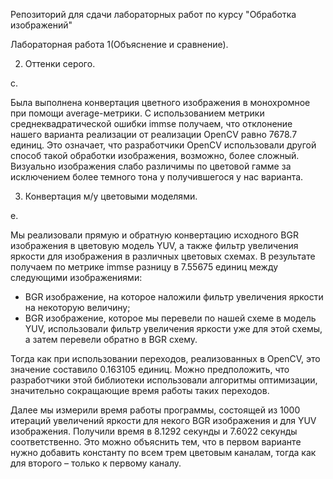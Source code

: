 Репозиторий для сдачи лабораторных работ по курсу "Обработка изображений"


Лабораторная работа 1(Объяснение и сравнение).


2. Оттенки серого. 

с. 
  
  Была выполнена конвертация цветного изображения в монохромное при помощи average-метрики. С использованием метрики среднеквадратической ошибки immse получаем, что отклонение нашего варианта реализации от реализации OpenCV равно 7678.7 единиц. Это означает, что разработчики OpenCV использовали другой способ такой обработки изображения, возможно, более сложный. Визуально изображения слабо различимы по цветовой гамме за исключением более темного тона у получившегося у нас варианта.


3. Конвертация м/у цветовыми моделями.

е.

  Мы реализовали прямую и обратную конвертацию исходного BGR изображения в цветовую модель YUV, а также фильтр увеличения яркости для изображения в различных цветовых схемах. В результате получаем по метрике immse разницу в 7.55675 единиц между следующими изображениями: 
* BGR изображение, на которое наложили фильтр увеличения яркости на некоторую величину;
*	BGR изображение, которое мы перевели по нашей схеме в модель YUV, использовали фильтр увеличения яркости уже для этой схемы, а затем перевели обратно в BGR схему.
  
  Тогда как при использовании переходов, реализованных в OpenCV, это значение составило 0.163105 единиц. Можно предположить, что разработчики этой библиотеки использовали алгоритмы оптимизации, значительно сокращающие время работы таких переходов. 
  
  Далее мы измерили время работы программы, состоящей из 1000 итераций увеличений яркости для некого BGR изображения и для YUV изображения. Получили время в 8.1292 секунды и 7.6022 секунды соответственно. Это можно объяснить тем, что в первом варианте нужно добавить константу по всем трем цветовым каналам, тогда как для второго – только к первому каналу.
